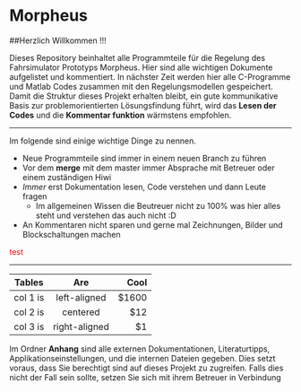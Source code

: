 # Morpheus

##Herzlich Willkommen !!!

Dieses Repository beinhaltet alle Programmteile für die Regelung des Fahrsimulator Prototyps Morpheus.
Hier sind alle wichtigen Dokumente aufgelistet und kommentiert.
In nächster Zeit werden hier alle C-Programme und Matlab Codes zusammen mit den Regelungsmodellen
gespeichert.
Damit die Struktur dieses Projekt erhalten bleibt, ein gute kommunikative Basis zur problemorientierten
Lösungsfindung führt, wird das **Lesen der Codes** und die **Kommentar funktion** wärmstens empfohlen.

- - - -

Im folgende sind einige wichtige Dinge zu nennen.

* Neue Programmteile sind immer in einem neuen Branch zu führen
* Vor dem **merge** mit dem master immer Absprache mit Betreuer oder einem zuständigen Hiwi
* *Immer* erst Dokumentation lesen, Code verstehen und dann Leute fragen
    * Im allgemeinen Wissen die Beutreuer nicht zu 100% was hier alles steht
      und verstehen das auch nicht :D
* An Kommentaren nicht sparen und gerne mal Zeichnungen, Bilder und Blockschaltungen machen

<span style="color:#FF0000">  test </span>

* * * *

| Tables   |      Are      |  Cool |
|----------|:-------------:|------:|
| col 1 is |  left-aligned | $1600 |
| col 2 is |    centered   |   $12 |
| col 3 is | right-aligned |    $1 |


Im Ordner **Anhang** sind alle externen Dokumentationen, Literaturtipps, Applikationseinstellungen,
und die internen Dateien gegeben. Dies setzt voraus, dass Sie berechtigt sind auf dieses Projekt 
zu zugreifen. Falls dies nicht der Fall sein sollte, setzen Sie sich mit ihrem Betreuer in Verbindung
